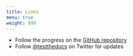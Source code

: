 ```yaml
---
title: Links
menu: true
weight: 999
---
```


- Follow the progress on the [GitHub repository](https://github.com/testthedocs/edics)
- Follow [@testthedocs](https://twitter.com/testthedocs) on Twitter for updates
